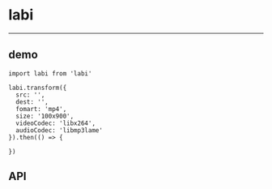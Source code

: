 # labi
---

## demo
```
import labi from 'labi'

labi.transform({
  src: '',
  dest: '',
  fomart: 'mp4',
  size: '100x900',
  videoCodec: 'libx264',
  audioCodec: 'libmp3lame'
}).then(() => {
	
})
```

## API
